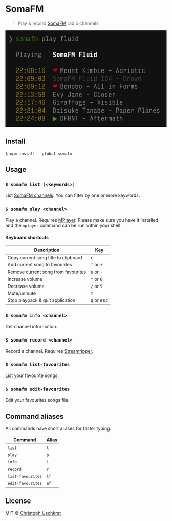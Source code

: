 # SomaFM

> Play & record [SomaFM](https://somafm.com) radio channels

![](screenshot.png)


## Install

```
$ npm install --global somafm
```


## Usage

### `$ somafm list [<keywords>]`

List [SomaFM channels](https://somafm.com/listen/). You can filter by one or more keywords.

### `$ somafm play <channel>`

Play a channel. Requires [MPlayer](https://mplayerhq.hu). Please make sure you have it installed and the `mplayer` command can be run within your shell.

#### Keyboard shortcuts

Description                          | Key
------------------------------------ | ------------------------------
Copy current song title to clipboard | <kbd>c</kbd>
Add current song to favourites       | <kbd>f</kbd> or <kbd>+</kbd>
Remove current song from favourites  | <kbd>u</kbd> or <kbd>-</kbd>
Increase volume                      | <kbd>\*</kbd> or <kbd>0</kbd>
Decrease volume                      | <kbd>/</kbd> or <kbd>9</kbd>
Mute/unmute                          | <kbd>m</kbd>
Stop playback & quit application     | <kbd>q</kbd> or <kbd>esc</kbd>

### `$ somafm info <channel>`

Get channel information.

### `$ somafm record <channel>`

Record a channel. Requires [Streamripper](http://streamripper.sourceforge.net).

### `$ somafm list-favourites`

List your favourite songs.

### `$ somafm edit-favourites`

Edit your favourites songs file.


## Command aliases

All commands have short aliases for faster typing.

Command           | Alias
----------------- | -----
`list`            | `l`
`play`            | `p`
`info`            | `i`
`record`          | `r`
`list-favourites` | `lf`
`edit-favourites` | `ef`


## License

MIT © [Christoph Uschkrat](https://c.uschkrat.com)
